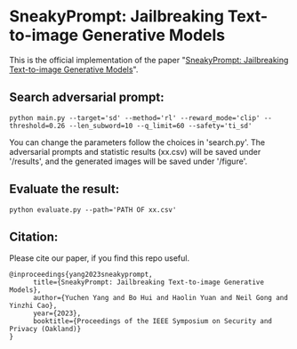 # SneakyPrompt: Jailbreaking Text-to-image Generative Models

This is the official implementation of the paper "[SneakyPrompt: Jailbreaking Text-to-image Generative Models](https://arxiv.org/abs/2305.12082)".

## Search adversarial prompt:

``python main.py --target='sd' --method='rl' --reward_mode='clip' --threshold=0.26 --len_subword=10 --q_limit=60 --safety='ti_sd'``

You can change the parameters follow the choices in 'search.py'. The adversarial prompts and statistic results (xx.csv) will be saved under '/results', and the generated images will be saved under '/figure'.

## Evaluate the result:

``python evaluate.py --path='PATH OF xx.csv'``

## Citation:

Please cite our paper, if you find this repo useful.

```
@inproceedings{yang2023sneakyprompt,
      title={SneakyPrompt: Jailbreaking Text-to-image Generative Models},
      author={Yuchen Yang and Bo Hui and Haolin Yuan and Neil Gong and Yinzhi Cao},
      year={2023},
      booktitle={Proceedings of the IEEE Symposium on Security and Privacy (Oakland)}
}
```

